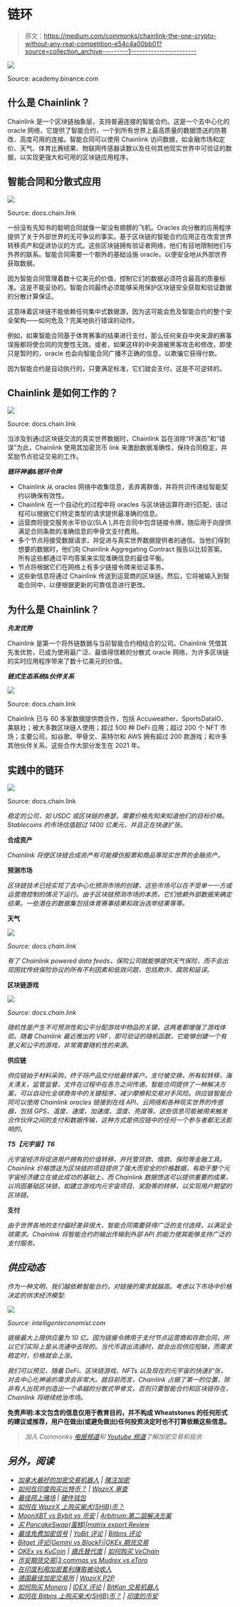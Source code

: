 # 链环

> 原文：<https://medium.com/coinmonks/chainlink-the-one-crypto-without-any-real-competition-e54c4a00bb01?source=collection_archive---------1----------------------->

![](img/7a8db060a4b3ab6f28a7c1aadc27d70c.png)

Source: academy.binance.com

## 什么是 Chainlink？

Chainlink 是一个区块链抽象层，支持普遍连接的智能合约。这是一个去中心化的 oracle 网络，它提供了智能合约，一个到所有世界上最高质量的数据馈送的防篡改、高度可用的连接。智能合同可以使用 Chainlink 访问数据，如金融市场和定价、天气、体育比赛结果、物联网传感器读数以及任何其他现实世界中可验证的数据，以实现更强大和可用的区块链应用程序。

## 智能合同和分散式应用

![](img/9e5905257178b0711bea78730f865b4e.png)

Source: docs.chain.link

一份没有先知书的聪明合同就像一架没有翅膀的飞机。Oracles 向分散的应用程序提供了关于外部世界的无可争议的事实。基于区块链的智能合约应用正在改变世界转移资产和促进协议的方式。这些区块链拥有验证者网络，他们有目地限制他们与外界的联系。智能合同需要一个额外的基础设施 oracle，以便安全地从外部世界获取数据。

因为智能合同管理着数十亿美元的价值，控制它们的数据必须符合最高的质量标准。这是不能妥协的。智能合同最终必须能够采用保护区块链安全获取和验证数据的分散计算保证。

这意味着区块链不能依赖任何集中式数据源，因为这可能会危及智能合约的整个安全架构——如何危及？完美地执行错误的动作。

例如，如果智能合同基于体育赛事的结果进行支付，那么任何来自中央来源的赛事误报都将使合同的完整性无效。或者，如果这样的中央源被黑客攻击和修改，即使只是暂时的，oracle 也会向智能合同广播不正确的信息，以欺骗它获得付款。

因为智能合约是自动执行的，只要满足标准，它们就会支付，这是不可逆转的。

## Chainlink 是如何工作的？

![](img/8a000116d2b27d6ba34aac83320115ef.png)

Source: docs.chain.link

当涉及到通过区块链交流的真实世界数据时，Chainlink 旨在消除“坏演员”和“错误”为此，Chainlink 使用其加密货币 link 来激励数据准确性，保持合同稳定，并奖励节点验证交易的工作。

***链环神谕&链环令牌***

*   Chainlink 从 oracles 网络中收集信息，丢弃离群值，并将共识传递给智能契约以确保有效性。
*   Chainlink 在一个自动化的过程中将 oracles 与区块链运算符进行匹配，该过程可以根据它们特定类型的请求提供最准确的信息。
*   运营商将提交服务水平协议(SLA ),并在合同中包含链接令牌，随后用于向提供满足合同条款的准确信息的甲骨文支付费用。
*   多个节点将接受数据请求，并促进与真实世界数据提供者的通信。当他们得到想要的数据时，他们向 Chainlink Aggregating Contract 报告以比较答案。所有这些都通过平均答案来实现准确信息的最佳平衡。
*   节点将根据它们在网络上有多少链接令牌来验证事务。
*   这些新信息将通过 Chainlink 传送到运营商的区块链。然后，它将被输入到智能合同中，以便根据更新的可靠信息进行更改。

## 为什么是 Chainlink？

***先发优势***

Chainlink 是第一个将外链数据与当前智能合约相结合的公司。Chainlink 凭借其先发优势，已成为使用最广泛、最值得信赖的分散式 oracle 网络，为许多区块链的实时应用程序带来了数十亿美元的价值。

***链式生态系统&伙伴关系***

![](img/99367427ce5aa1697595f78904a6896f.png)

Source: docs.chain.link

Chainlink 已与 60 多家数据提供商合作，包括 Accuweather、SportsDataIO、美联社；被大多数区块链人使用；超过 500 种 DeFi 应用；超过 200 个 NFT 市场；主要公司，如谷歌、甲骨文、英特尔和 AWS 拥有超过 200 款游戏；和许多其他伙伴关系。这些合作大部分发生在 2021 年。

## 实践中的链环

![](img/493486809fd8f83cfa5217459f7a7e2f.png)

Source: docs.chain.link

*稳定的公司，如 USDC 或区块链的泰瑟，需要价格先知来知道他们的目标价格。Stablecoins 的市场估值超过 1400 亿美元，并且正在快速扩张。*

****合成资产****

*Chainlink 将使区块链合成资产有可能模仿股票和商品等现实世界的金融资产。*

****预测市场****

*区块链技术已经实现了去中心化预测市场的创建，这些市场可以在不受单一一方或运营商控制的情况下运行。由于区块链预测市场的本质，它们依赖外部数据来确定结果。一些潜在的数据集包括体育赛事结果和政治选举结果等等。*

****天气****

*![](img/a5719c541670fc9a4800de2c79477dba.png)*

*Source: docs.chain.link*

*有了 Chainlink powered data feeds，保险公司就能够提供天气保险，而不会出现困扰传统保险协议的所有不利因素和低效问题，包括欺诈、腐败和延误。*

****区块链游戏****

*![](img/7edf947e78ae1f298c7cd6239f9f7135.png)*

*Source: docs.chain.link*

*随机性是产生不可预测性和公平分配游戏中物品的关键，这两者都增强了游戏体验。随着 Chainlink 最近推出的 VRF，即可验证的随机函数，它能够创建一个有意义和公平的游戏，非常需要随机性的来源。*

****供应链****

*供应链始于材料采购，终于将产品交付给最终客户。支付被交换，所有权转移，海关清关，监管监督，文件在过程中在各方之间传递。智能合同提供了一种解决方案，可以自动化全球商务中的关键程序，减少摩擦和交易对手风险。供应链智能合同可以使用 Chainlink oracles 链接到在线 API、云网络和各种现实世界的传感器，包括 GPS、温度、速度、加速度、湿度、亮度等。这些信息可能被用来触发合作伙伴之间的支付和数据传输，这种方式是供应链中的任何一个参与者都无法影响的。*

***T5【元宇宙】T6***

*元宇宙经济将促进用户拥有的价值转移，并托管贷款、借款、保险等金融工具。Chainlink 价格馈送为区块链的项目提供了强大而安全的价格数据，有助于整个元宇宙经济建立在彼此成功的基础上，而 Chainlink 数据馈送可以提供重要的成果，以巩固基础区块链，如建立游戏内元宇宙项目、奖励等的转移，以实现用户期望的区块链。*

****支付****

*由于世界各地的支付偏好差异很大，智能合同需要获得广泛的支付选择，以满足全球需求。Chainlink 将智能合约的输出传输到外部 API 的能力使其能够支持广泛的支付服务。*

## *供应动态*

*作为一种文明，我们越依赖智能合约，对链接的需求就越高。考虑以下市场中价格决定的供求经济模型:*

*![](img/3cacc6274128c6530909038f8cf4a143.png)*

*Source: intelligenteconomist.com*

*链接最大上限供应量为 10 亿。因为链接令牌用于支付节点运营商和存款合同，所以它们实际上是从流通中去除的。当代币退出流通时，就会出现供应短缺，而需求稳定时，价格就会上涨。*

*我们可以预见，随着 DeFi、区块链游戏、NFTs 以及现在的元宇宙的快速扩张，对去中心化神谕的需求会非常大。就目前而言，Chainlink 占据了第一的位置，除非有人出现并创造出一个卓越的分散式甲骨文，否则只要智能合约和区块链存在，Chainlink 将继续统治市场。*

**免责声明:本文包含的信息仅用于教育目的，并不构成 Wheatstones 的任何形式的建议或推荐，用户在做出(或避免做出)任何投资决定时也不打算依赖这些信息。**

> *加入 Coinmonks [电报频道](https://t.me/coincodecap)和 [Youtube 频道](https://www.youtube.com/c/coinmonks/videos)了解加密交易和投资*

## *另外，阅读*

*   *[加拿大最好的加密交易机器人](https://blog.coincodecap.com/5-best-crypto-trading-bots-in-canada) | [赌注加密](https://blog.coincodecap.com/staking-crypto)*
*   *[如何在印度购买比特币？](/coinmonks/buy-bitcoin-in-india-feb50ddfef94) | [WazirX 审查](/coinmonks/wazirx-review-5c811b074f5b)*
*   *[最佳网上赌场](https://blog.coincodecap.com/best-online-casinos) | [硬件钱包](/coinmonks/hardware-wallets-dfa1211730c6)*
*   *[如何在 WazirX 上购买柴犬(SHIB)币？](https://blog.coincodecap.com/buy-shiba-wazirx)*
*   *[MoonXBT vs Bybit vs 币安](https://blog.coincodecap.com/bybit-binance-moonxbt) | [Arbitrum:第二层解决方案](https://blog.coincodecap.com/arbitrum)*
*   *[买 PancakeSwap(蛋糕)](https://blog.coincodecap.com/buy-pancakeswap)|[matrix export Review](https://blog.coincodecap.com/matrixport-review)*
*   *[最佳免费加密信号](https://blog.coincodecap.com/free-crypto-signals) | [YoBit 评论](/coinmonks/yobit-review-175464162c62) | [Bitbns 评论](/coinmonks/bitbns-review-38256a07e161)*
*   *[Bitget 评论](https://blog.coincodecap.com/bitget-review)|[Gemini vs BlockFi](https://blog.coincodecap.com/gemini-vs-blockfi)|[OKEx 期货交易](https://blog.coincodecap.com/okex-futures-trading)*
*   *[OKEx vs KuCoin](https://blog.coincodecap.com/okex-kucoin) | [摄氏替代度](https://blog.coincodecap.com/celsius-alternatives) | [如何购买 VeChain](https://blog.coincodecap.com/buy-vechain)*
*   *[币安期货交易](https://blog.coincodecap.com/binance-futures-trading)|[3 commas vs Mudrex vs eToro](https://blog.coincodecap.com/mudrex-3commas-etoro)*
*   *[在印度利用加密套利赚取被动收入](https://blog.coincodecap.com/crypto-arbitrage-in-india)*
*   *[德国最佳加密交易所](https://blog.coincodecap.com/crypto-exchanges-in-germany) | [WazirX P2P](https://blog.coincodecap.com/wazirx-p2p)*
*   *[如何购买 Monero](https://blog.coincodecap.com/buy-monero) | [IDEX 评论](https://blog.coincodecap.com/idex-review) | [BitKan 交易机器人](https://blog.coincodecap.com/bitkan-trading-bot)*
*   *[如何在 Bitbns 上购买柴犬(SHIB)币？](https://blog.coincodecap.com/buy-shiba-bitbns) | [印度的币安](https://blog.coincodecap.com/binance-in-india)*